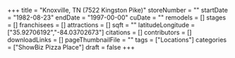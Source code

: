 +++
title = "Knoxville, TN (7522 Kingston Pike)"
storeNumber = ""
startDate = "1982-08-23"
endDate = "1997-00-00"
cuDate = ""
remodels = []
stages = []
franchisees = []
attractions = []
sqft = ""
latitudeLongitude = ["35.92706192","-84.03702673"]
citations = []
contributors = []
downloadLinks = []
pageThumbnailFile = ""
tags = ["Locations"]
categories = ["ShowBiz Pizza Place"]
draft = false
+++
